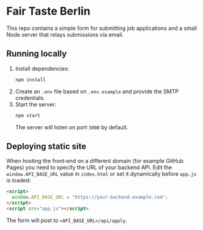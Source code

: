 # Fair Taste Berlin

This repo contains a simple form for submitting job applications and a small Node server that relays submissions via email.

## Running locally

1. Install dependencies:
   ```bash
   npm install
   ```
2. Create an `.env` file based on `.env.example` and provide the SMTP credentials.
3. Start the server:
   ```bash
   npm start
   ```
   The server will listen on port `3000` by default.

## Deploying static site

When hosting the front‑end on a different domain (for example GitHub Pages) you need to specify the URL of your backend API. Edit the `window.API_BASE_URL` value in `index.html` or set it dynamically before `app.js` is loaded:

```html
<script>
  window.API_BASE_URL = "https://your-backend.example.com";
</script>
<script src="app.js"></script>
```

The form will post to `<API_BASE_URL>/api/apply`.
